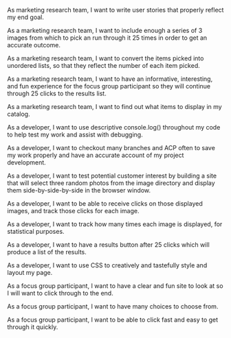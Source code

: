 As  marketing research team, I want to write user stories that properly reflect my end goal.

As a marketing research team, I want to include enough a series of 3 images from which to pick an run through it 25 times in order to get an accurate outcome.

As a marketing research team, I want to convert the items picked into unordered lists, so that they reflect the number of each item picked.

As a marketing research team, I want to have an informative, interesting, and fun experience for the focus group participant so they will continue through 25 clicks to the results list.

As a marketing research team, I want to find out what items to display in my catalog.

As a developer, I want to use descriptive console.log() throughout my code to help test my work and assist with debugging.

As a developer, I want to checkout many branches and ACP often to save my work properly and have an accurate account of my project development.

As a developer, I want to test potential customer interest by building a site that will select three random photos from the image directory and display them side-by-side-by-side in the browser window.

As a developer, I want to be able to receive clicks on those displayed images, and track those clicks for each image.

As a developer, I want to track how many times each image is displayed, for statistical purposes.

As a developer, I want to have a results button after 25 clicks which will produce a list of the results.

As a developer, I want to use CSS to creatively and tastefully style and layout my page.

As a focus group participant, I want to have a clear and fun site to look at so I will want to click through to the end.

As a focus group participant, I want to have many choices to choose from.

As a focus group participant, I want to be able to click fast and easy to get through it quickly.
